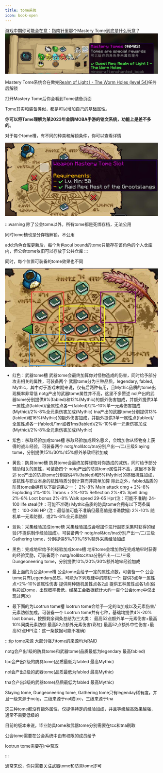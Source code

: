 ```yaml
---
title: tome系统
icon: book-open
---
```


游戏中期你可能会在意：指南针里那个Mastery Tome到底是什么玩意？
![](/assets/img/tome1.jpg)

Mastery Tome系统会在做完[Realm of Light I - The Worm Holes (level 54)](/quests/lvl51-60/level%2054%20-%20Realm%20of%20Light%20I%20-%20The%20Worm%20Holes.html)任务后解锁

打开Mastery Tome后你会看到Tome装备页面

Tome其实和装备类似，都是可以增加自己的基础属性。

**你可以将Tome理解为某2023年金牌MOBA手游的铭文系统，功能上是差不多的。**

对于每个tome槽，有不同的种类和解锁条件，你可以查看详情

![](/assets/img/tome2.jpg)

:::warning
除了公会tome以外，所有tome都是死绑存档，无法公用

同时tome槽也是分存档解锁，不公用

add:角色仓库更新后，每个角色soul bound的tome只能存在该角色的个人仓库内，但公会tome依旧可以存放于公共仓库
:::

同时，每个位置可装备的tome效果也不同

![](/assets/img/tome3.jpg)

+ 红色：武器tome槽
  武器tome会最终加算你对怪物造成的伤害，同时给予部分攻击相关的属性，可装备两个
  武器tome分为三种品质，legendary, fabled, Mythic，其中对于游戏末期来说，仅有后两种有用，且Mythic品质的tome出现概率非常低
  notg产出的武器tome属性并不高，这里不多赘述
  nol产出的武器tome分别提供8%(fabled)和12%(Mythic)的额外伤害加成，并额外提供3单一属性点(fabled)/全属性点各一(fabled)/2%-10%单一元素伤害加成(Mythic)/2%-8%全元素伤害加成(Mythic)
  tna产出的武器tome分别提供13%(fabled)和16%(Mythic)的额外伤害加成，并额外提供3单一属性点(fabled)/全属性点各一(fabled)/1mr或者1ms(fabled)/2%-10%单一元素伤害加成(Mythic)/2%-8%全元素伤害加成(Mythic)
  
+ 紫色：杀敌经验加成tome槽
  杀敌经验加成顾名思义，会增加你从怪物身上获得的战斗经验，可装备两个
  notg/nol&tcc/tna分别产出一/二/三级Slaying tome，分别提供15%/30%/45%额外杀敌经验加成
  
+ 黄色：防具tome槽
  防具tome会最终加算怪物对你造成的减伤，同时给予部分辅助相关的属性，可装备四个
  notg产出的防具tome属性并不高，这里不多赘述
  tcc产出的防具tome分别提供4%(fabled)和5%(Mythic)的基础抗性加成，该抗性与职业本身的抗性特质分别计算而非简单加算
  除此之外，fabled品质的防具tome会拥有以下副词条之一：
  2%-8% Main attack dmg + 2%-8% Exploding
  2%-10% Throns + 2%-10% Reflection
  2%-8% Spell dmg
  2%-8% Loot bonus
  2%-8% Walk speed
  29-65 Hpr(注：可能不准确)
  24-100 life steal(注：可能不准确)
  Mythic品质的防具tome会拥有以下两条属性：
  100-286 HP (注：最低值可能不准确但最高值是准确数据)
  2%-10% 随机单一元素防御，或2%-8%全元素防御
  
+ 蓝色：采集经验加成tome槽
  采集经验加成会增加你进行副职采集时获得的经验(不提供制作经验加成)，可装备两个
  notg/nol&tcc/tna分别产出一/二/三级Gathering tome，分别提供5%/10%/15%额外采集经验加成
  
+ 黑色：完成地牢给予的经验加成tome槽
  地牢tome会增加你在完成地牢时获得的经验奖励，可装备两个
  notg/nol&tcc/tna分别产出一/二/三级Dungeoneering tome，分别提供10%/20%/30%额外地牢经验加成
  
+ 最上面的为公会tome槽
  公会tome会给予一定的属性点数，可装备一个
  公会tome只有Legendary品质，可能为下列规律中的随机一个:
  提供3点单一属性点+2%-10%该属性伤害
  提供两种随机属性点各2点
  提供五种属性点各1点(俗称彩虹tome，出现概率极低，经某工会数据统计大约一百个公会tome中仅出现过两次)
  
+ 最下面的为Lootrun tome槽
  lootrun tome会给予一定的lb加成以及元素伤害/元素防御加成，可装备一个
  Lootrun tome共有七种，基础均提供4%-20% loot bonus，按照剩余词条总结为三大类：
  最高52点额外单一元素伤害+最高10%同类元素防御
  最高52点额外元素伤害(彩虹)
  最高52点额外中性伤害+最高52点HP(注：这一条数据可能不准确)

:::tip tome来源
大部分强力tome的来源均为[RAID](/guide/raid.html)

notg会产出1级的防具tome和武器tome(品质最低为legendary 最高fabled)

tcc会产出2级的防具tome(品质最低为fabled 最高Mythic)

nol会产出2级的武器tome(品质最低为fabled 最高Mythic)

tna会产出3级的武器tome(品质最低为fabled 最高Mythic)

Slaying tome, Dungeoneering tome, Gathering tome只有legenday稀有度，并且一级来源于notg，二级来源于nol或tcc，三级来源于tna

这三种tome都没有额外属性，仅提供特定的经验加成，并且等级越高效果越强，通常不需要低级的

目前的版本来说，毕业防具tome和武器tome分别需要在tcc和tna刷取

公会tome需要在公会系统中由有权限的成员给予

lootrun tome需要在lr中获取

:::

通常来说，你只需要关注武器tome和防具tome即可

